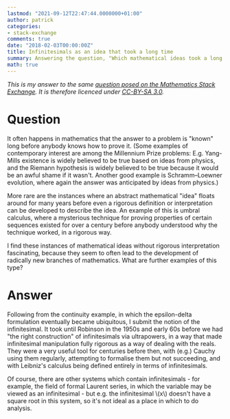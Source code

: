 ```yaml
---
lastmod: "2021-09-12T22:47:44.0000000+01:00"
author: patrick
categories:
- stack-exchange
comments: true
date: "2018-02-03T00:00:00Z"
title: Infinitesimals as an idea that took a long time
summary: Answering the question, "Which mathematical ideas took a long time to define rigorously?".
math: true
---
```


*This is my answer to the same [question posed on the Mathematics Stack Exchange](https://math.stackexchange.com/q/2633847/259262). It is therefore licenced under [CC-BY-SA 3.0](https://creativecommons.org/licenses/by-sa/3.0/).*

# Question

It often happens in mathematics that the answer to a problem is "known" long before anybody knows how to prove it. (Some examples of contemporary interest are among the Millennium Prize problems: E.g. Yang-Mills existence is widely believed to be true based on ideas from physics, and the Riemann hypothesis is widely believed to be true because it would be an awful shame if it wasn't. Another good example is Schramm–Loewner evolution, where again the answer was anticipated by ideas from physics.)

More rare are the instances where an abstract mathematical "idea" floats around for many years before even a rigorous definition or interpretation can be developed to describe the idea. An example of this is umbral calculus, where a mysterious technique for proving properties of certain sequences existed for over a century before anybody understood why the technique worked, in a rigorous way.

I find these instances of mathematical ideas without rigorous interpretation fascinating, because they seem to often lead to the development of radically new branches of mathematics. What are further examples of this type?

# Answer

Following from the continuity example, in which the epsilon-delta formulation eventually became ubiquitous, I submit the notion of the infinitesimal. It took until Robinson in the 1950s and early 60s before we had "the right construction" of infinitesimals via ultrapowers, in a way that made infinitesimal manipulation fully rigorous as a way of dealing with the reals. They were a very useful tool for centuries before then, with (e.g.) Cauchy using them regularly, attempting to formalise them but not succeeding, and with Leibniz's calculus being defined entirely in terms of infinitesimals.

Of course, there are other systems which contain infinitesimals - for example, the field of formal Laurent series, in which the variable may be viewed as an infinitesimal - but e.g. the infinitesimal \\(x\\) doesn't have a square root in this system, so it's not ideal as a place in which to do analysis.
